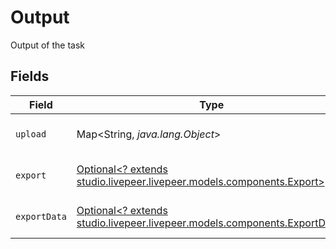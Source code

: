 # Output

Output of the task


## Fields

| Field                                                                                                              | Type                                                                                                               | Required                                                                                                           | Description                                                                                                        |
| ------------------------------------------------------------------------------------------------------------------ | ------------------------------------------------------------------------------------------------------------------ | ------------------------------------------------------------------------------------------------------------------ | ------------------------------------------------------------------------------------------------------------------ |
| `upload`                                                                                                           | Map<String, *java.lang.Object*>                                                                                    | :heavy_minus_sign:                                                                                                 | Output of the upload task                                                                                          |
| `export`                                                                                                           | [Optional<? extends studio.livepeer.livepeer.models.components.Export>](../../models/components/Export.md)         | :heavy_minus_sign:                                                                                                 | Output of the export task                                                                                          |
| `exportData`                                                                                                       | [Optional<? extends studio.livepeer.livepeer.models.components.ExportData>](../../models/components/ExportData.md) | :heavy_minus_sign:                                                                                                 | Output of the export data task                                                                                     |